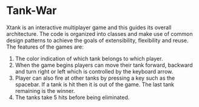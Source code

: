 # Tank-War

Xtank is an interactive multiplayer game and this guides its overall architecture. The code is organized into classes and make use of common design patterns to achieve the goals of extensibility, flexibility and reuse. The features of the games are:
1. The color indication of which tank belongs to which player.
2. When the game begins players can move their tank forward, backward and turn right or left which is controlled by the keyboard arrow.
3. Player can also fire at other tanks by pressing a key such as the spacebar. If a tank is hit then it is out of the game. The last tank remaining is the winner. 
4. The tanks take 5 hits before being eliminated.

